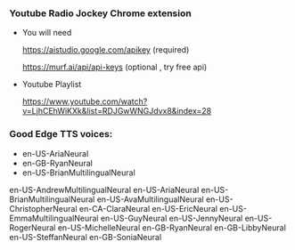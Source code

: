 ### Youtube Radio Jockey Chrome extension

- You will need

  https://aistudio.google.com/apikey (required)

  https://murf.ai/api/api-keys (optional , try free api)

- Youtube Playlist

  https://www.youtube.com/watch?v=LjhCEhWiKXk&list=RDJGwWNGJdvx8&index=28

### Good Edge TTS voices:

- en-US-AriaNeural
- en-GB-RyanNeural
- en-US-BrianMultilingualNeural

en-US-AndrewMultilingualNeural
en-US-AriaNeural
en-US-BrianMultilingualNeural
en-US-AvaMultilingualNeural
en-US-ChristopherNeural
en-CA-ClaraNeural
en-US-EricNeural
en-US-EmmaMultilingualNeural
en-US-GuyNeural
en-US-JennyNeural
en-US-RogerNeural
en-US-MichelleNeural
en-GB-RyanNeural
en-GB-LibbyNeural
en-US-SteffanNeural
en-GB-SoniaNeural
